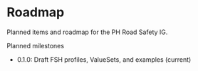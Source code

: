 # Roadmap

Planned items and roadmap for the PH Road Safety IG.

Planned milestones
- 0.1.0: Draft FSH profiles, ValueSets, and examples (current)
<!-- - 0.2.0: Phase 1 validation, more examples, CI integration
- 1.0.0: Public release with formal dependencies and canonical package -->

<!-- Contributors: UP-Manila SILab and workshop participants. Track issues and roadmap items in the repository Issues. -->
